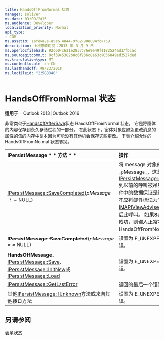 ```yaml
---
title: HandsOffFromNormal 状态
manager: soliver
ms.date: 03/09/2015
ms.audience: Developer
localization_priority: Normal
api_type:
- COM
ms.assetid: 1afe6a2e-a5e6-4844-9f82-908894fc6759
description: 上次修改时间：2015 年 3 月 9 日
ms.openlocfilehash: 92c604c621e2837b76e9e49fd182524ad17fbcac
ms.sourcegitcommit: 0cf39e5382b8c6f236c8a63c6036849ed3527ded
ms.translationtype: MT
ms.contentlocale: zh-CN
ms.lasthandoff: 08/23/2018
ms.locfileid: "22588340"
---
```

# <a name="handsofffromnormal-state"></a>HandsOffFromNormal 状态

  
  
**适用于**： Outlook 2013 |Outlook 2016 
  
非常类似于[HandsOffAfterSave](handsoffaftersave-state.md)状态 HandsOffFromNormal 状态。 它是将窗体的内容保存到永久存储过程的一部分。 在此状态下，窗体对象应避免更改消息的属性的值的内存中副本因为可能没有其他机会保存这些更改。 下表介绍允许的 HandsOffFromNormal 状态转换。 
  
|IPersistMessage * * 方法 * *|**操作**|**新的状态**|
|:-----|:-----|:-----|
|[IPersistMessage::SaveCompleted](ipersistmessage-savecompleted.md)(_pMessage ！ =_ NULL)  <br/> |将 message 对象的消息替换_pMessage_，这是替换为[IPersistMessage::HandsOffMessage](ipersistmessage-handsoffmessage.md)到以前的呼叫被吊销的邮件。 在新邮件中的数据保证是已吊销消息相同。 不应将邮件标记为干净，也不应[IMAPIViewAdviseSink::OnSaved](imapiviewadvisesink-onsaved.md)调用后此呼叫。 如果**SaveCompleted**调用成功，则输入[正常](normal-state.md)状态。 否则，保持 HandsOffFromNormal 状态。  <br/> |普通或 HandsOffFromNormal  <br/> |
|**IPersistMessage::SaveCompleted**(_pMessage = =_ NULL)  <br/> |设置为 E_UNEXPECTED 最后一个错误。  <br/> |HandsOffFromNormal  <br/> |
|**HandsOffMessage**、 [IPersistMessage::Save](ipersistmessage-save.md)、 [IPersistMessage::InitNew](ipersistmessage-initnew.md)或[IPersistMessage::Load](ipersistmessage-load.md) <br/> |设置为 E_UNEXPECTED 最后一个错误。  <br/> |HandsOffFromNormal  <br/> |
|[IPersistMessage::GetLastError](ipersistmessage-getlasterror.md) <br/> |返回的最后一个错误。  <br/> |HandsOffFromNormal  <br/> |
|其他[IPersistMessage: IUnknown](ipersistmessageiunknown.md)方法或来自其他接口方法  <br/> |设置为 E_UNEXPECTED 最后一个错误。  <br/> |HandsOffFromNormal  <br/> |
   
## <a name="see-also"></a>另请参阅



[表单状态](form-states.md)

